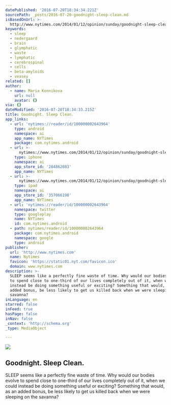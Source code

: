 ```yaml
---
datePublished: '2016-07-20T18:34:34.221Z'
sourcePath: _posts/2016-07-20-goodnight-sleep-clean.md
isBasedOnUrl: >-
  http://www.nytimes.com/2014/01/12/opinion/sunday/goodnight-sleep-clean.html?_r=2
keywords:
  - sleep
  - nedergaard
  - brain
  - glymphatic
  - waste
  - lymphatic
  - cerebrospinal
  - cells
  - beta-amyloids
  - veasey
related: []
author:
  - name: Maria Konnikova
    url: null
    avatar: {}
via: {}
dateModified: '2016-07-20T18:34:33.215Z'
title: Goodnight. Sleep Clean.
app_links:
  - url: 'nytimes://reader/id/100000002643964'
    type: android
    namespace: ai
    app_name: NYTimes
    package: com.nytimes.android
  - url: >-
      nytimes://www.nytimes.com/2014/01/12/opinion/sunday/goodnight-sleep-clean.html
    type: iphone
    namespace: ai
    app_store_id: '284862083'
    app_name: NYTimes
  - url: >-
      nytimes://www.nytimes.com/2014/01/12/opinion/sunday/goodnight-sleep-clean.html
    type: ipad
    namespace: ai
    app_store_id: '357066198'
    app_name: NYTimes
  - url: 'nytimes://reader/id/100000002643964'
    namespace: twitter
    type: googleplay
    name: NYTimes
    id: com.nytimes.android
  - path: nytimes/reader/id/100000002643964
    package: com.nytimes.android
    namespace: google
    type: android
publisher:
  url: 'http://www.nytimes.com'
  name: Nytimes
  favicon: 'https://static01.nyt.com/favicon.ico'
  domain: www.nytimes.com
description: >-
  SLEEP seems like a perfectly fine waste of time. Why would our bodies evolve
  to spend close to one-third of our lives completely out of it, when we could
  instead be doing something useful or exciting? Something that would, as an
  added bonus, be less likely to get us killed back when we were sleeping on the
  savanna?
inLanguage: en
starred: false
inFeed: true
hasPage: false
inNav: false
_context: 'http://schema.org'
_type: MediaObject

---
```

<article style=""><img src="https://imgflo.herokuapp.com/graph/vahj1ThiexotieMo/00f982713e47c31a533df76f012a99ff/noop.jpg?input=https%3A%2F%2Fstatic01.nyt.com%2Fimages%2F2014%2F01%2F12%2Fsunday-review%2F12SLEEP%2F12SLEEP-master1050.jpg" /><h1>Goodnight. Sleep Clean.</h1><p>SLEEP seems like a perfectly fine waste of time. Why would our bodies evolve to spend close to one-third of our lives completely out of it, when we could instead be doing something useful or exciting? Something that would, as an added bonus, be less likely to get us killed back when we were sleeping on the savanna?</p></article>